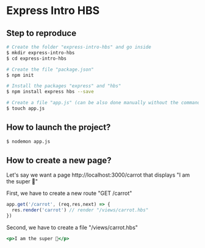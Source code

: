 # Express Intro HBS

## Step to reproduce

```sh
# Create the folder "express-intro-hbs" and go inside
$ mkdir express-intro-hbs
$ cd express-intro-hbs

# Create the file "package.json"
$ npm init

# Install the packages "express" and "hbs"
$ npm install express hbs --save

# Create a file "app.js" (can be also done manually without the command line)
$ touch app.js
```

## How to launch the project?
```sh
$ nodemon app.js
```

## How to create a new page?

Let's say we want a page http://localhost:3000/carrot that displays "I am the super 🥕"

First, we have to create a new route "GET /carrot"
```js
app.get('/carrot', (req,res,next) => {
  res.render('carrot') // render "/views/carrot.hbs"
})
```

Second, we have to create a file "/views/carrot.hbs"
```hbs
<p>I am the super 🥕</p>
```
